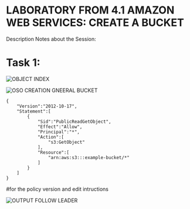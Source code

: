 # LABORATORY FROM 4.1 AMAZON WEB SERVICES: CREATE A BUCKET
Description Notes about the Session:
# Task 1:

![OBJECT INDEX](https://github.com/Fx2048/COMU_REDES/assets/131219987/3ab04894-dcee-4977-8582-19eac3976265)

![OSO CREATION GNEERAL BUCKET](https://github.com/Fx2048/COMU_REDES/assets/131219987/6c5a387a-265f-4376-a7b4-df3b16aba374)

````
{
    "Version":"2012-10-17",
    "Statement":[
        {
            "Sid":"PublicReadGetObject",
            "Effect":"Allow",
            "Principal":"*",
            "Action":[
                "s3:GetObject"
            ],
            "Resource":[
                "arn:aws:s3:::example-bucket/*"
            ]
        }
    ]
} 

````

#for the policy version  and edit intructions

![OUTPUT FOLLOW LEADER](https://github.com/Fx2048/COMU_REDES/assets/131219987/1a6a4b0c-bca0-4054-bbae-75f234d19631)
